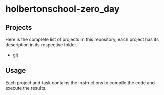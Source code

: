 #  holbertonschool-zero_day 

## Projects
Here is the complete list of projects in this repository, each project has its description in its respective folder.

* [git](https://github.com/MrBJCo/holbertonschool-zero_day/tree/master/git)
## Usage
Each project and task contains the instructions to compile the code and execute the results.
